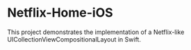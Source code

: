 # Netflix-Home-iOS
This project demonstrates the implementation of a Netflix-like UICollectionViewCompositionalLayout in Swift.
